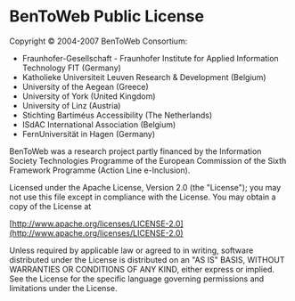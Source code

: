# BenToWeb Public License

Copyright © 2004-2007 BenToWeb Consortium:

+ Fraunhofer-Gesellschaft - Fraunhofer Institute for Applied Information Technology FIT (Germany)
+ Katholieke Universiteit Leuven Research & Development (Belgium)
+ University of the Aegean (Greece)
+ University of York (United Kingdom)
+ University of Linz (Austria)
+ Stichting Bartiméus Accessibility (The Netherlands)
+ ISdAC International Association (Belgium)
+ FernUniversität in Hagen (Germany)

BenToWeb was a research project partly financed by the Information Society
Technologies Programme of the European Commission of the Sixth Framework
Programme (Action Line e-Inclusion).

Licensed under the Apache License, Version 2.0 (the "License");
you may not use this file except in compliance with the License.
You may obtain a copy of the License at

[http://www.apache.org/licenses/LICENSE-2.0](http://www.apache.org/licenses/LICENSE-2.0)

Unless required by applicable law or agreed to in writing, software
distributed under the License is distributed on an "AS IS" BASIS,
WITHOUT WARRANTIES OR CONDITIONS OF ANY KIND, either express or implied.
See the License for the specific language governing permissions and
limitations under the License.
